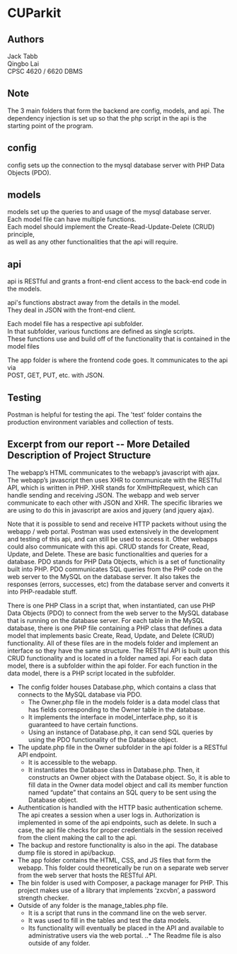 # CUParkit

## Authors
Jack Tabb  
Qingbo Lai  
CPSC 4620 / 6620 DBMS  

## Note
The 3 main folders that form the backend are config, models, and api.
The dependency injection is set up so that the php script in the api is the starting point
of the program.

## config
config sets up the connection to the mysql database server with PHP Data Objects (PDO).

## models
models set up the queries to and usage of the mysql database server.  
Each model file can have multiple functions.  
Each model should implement the Create-Read-Update-Delete (CRUD) principle,  
as well as any other functionalities that the api will require.

## api
api is RESTful and grants a front-end client access to the back-end code in the models.  

api's functions abstract away from the details in the model.  
They deal in JSON with the front-end client.

Each model file has a respective api subfolder.  
In that subfolder, various functions are defined as single scripts.  
These functions use and build off of the functionality that is contained in the model files

The app folder is where the frontend code goes. It communicates to the api via  
POST, GET, PUT, etc. with JSON.

## Testing
Postman is helpful for testing the api. The 'test' folder contains the production environment variables and collection of tests.

## Excerpt from our report -- More Detailed Description of Project Structure
The webapp’s HTML communicates to the webapp’s javascript with ajax. The webapp’s javascript then uses XHR to communicate with the RESTful API, which is written in PHP. XHR stands for XmlHttpRequest, which can handle sending and receiving JSON. The webapp and web server communicate to each other with JSON and XHR. The specific libraries we are using to do this in javascript are axios and jquery (and jquery ajax).

Note that it is possible to send and receive HTTP packets without using the webapp / web portal. Postman was used extensively in the development and testing of this api, and can still be used to access it. Other webapps could also communicate with this api.
CRUD stands for Create, Read, Update, and Delete. These are basic functionalities and queries for a database.
PDO stands for PHP Data Objects, which is a set of functionality built into PHP. PDO communicates SQL queries from the PHP code on the web server to the MySQL on the database server. It also takes the responses (errors, successes, etc) from the database server and converts it into PHP-readable stuff.

There is one PHP Class in a script that, when instantiated, can use PHP Data Objects (PDO) to connect from the web server to the MySQL database that is running on the database server. For each table in the MySQL database, there is one PHP file containing a PHP class that defines a data model that implements basic Create, Read, Update, and Delete (CRUD) functionality. All of these files are in the models folder and implement an interface so they have the same structure. The RESTful API is built upon this CRUD functionality and is located in a folder named api. For each data model, there is a subfolder within the api folder. For each function in the data model, there is a PHP script located in the subfolder.

* The config folder houses Database.php, which contains a class that connects to the MySQL database via PDO.
  - The Owner.php file in the models folder is a data model class that has fields corresponding to the Owner table in the database.
  - It implements the interface in model_interface.php, so it is guaranteed to have certain functions.
  - Using an instance of Database.php, it can send SQL queries by using the PDO functionality of the Database object.
* The update.php file in the Owner subfolder in the api folder is a RESTful API endpoint.
  - It is accessible to the webapp.
  - It instantiates the Database class in Database.php. Then, it constructs an Owner object with the Database object. So, it is able to fill data in the Owner data model object and call its member function named “update” that contains an SQL query to be sent using the Database object.
* Authentication is handled with the HTTP basic authentication scheme. The api creates a session when a user logs in. Authorization is implemented in some of the api endpoints, such as delete. In such a case, the api file checks for proper credentials in the session received from the client making the call to the api.
* The backup and restore functionality is also in the api. The database dump file is stored in api/backup.
* The app folder contains the HTML, CSS, and JS files that form the webapp. This folder could theoretically be run on a separate web server from the web server that hosts the RESTful API.
* The bin folder is used with Composer, a package manager for PHP. This project makes use of a library that implements ‘zxcvbn’, a password strength checker.
* Outside of any folder is the manage_tables.php file.
  - It is a script that runs in the command line on the web server.
  - It was used to fill in the tables and test the data models.
  - Its functionality will eventually be placed in the API and available to administrative users via the web portal.
..* The Readme file is also outside of any folder.
